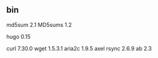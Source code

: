 ## bin

md5sum 2.1
MD5sums 1.2

hugo 0.15

curl 7.30.0
wget 1.5.3.1
aria2c 1.9.5
axel 
rsync 2.6.9
ab 2.3
